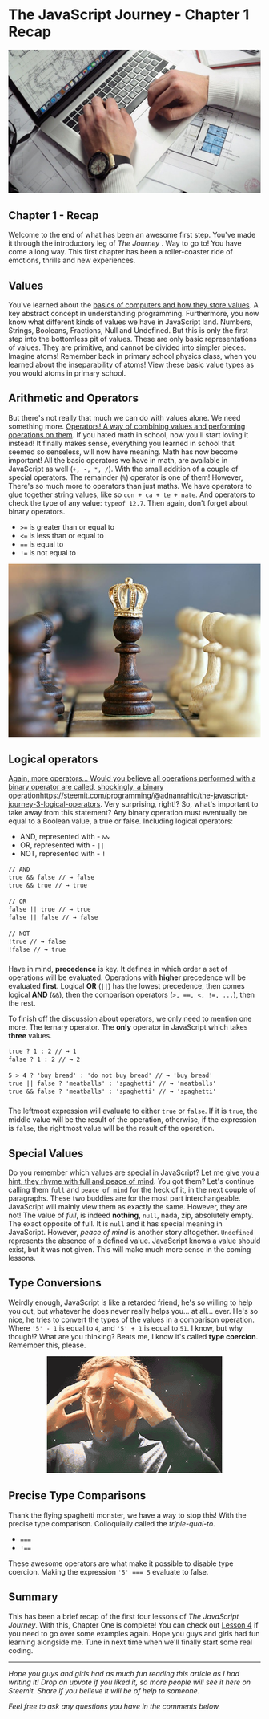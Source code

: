 # The JavaScript Journey - Chapter 1 Recap

![](https://github.com/adnanrahic/cdn/raw/master/tjj-ch-1-recap/1-U5ds1ja91Yw24kF6zfuFAkexbgZBjvt_1680x8400.jpg)

## Chapter 1 - Recap
Welcome to the end of what has been an awesome first step. You've made it through the introductory leg of *The Journey* . Way to go to! You have come a long way. This first chapter has been a roller-coaster ride of emotions, thrills and new experiences.

## Values
You've learned about the [basics of computers and how they store values](https://steemit.com/programming/@adnanrahic/the-javascript-journey-1-values). A key abstract concept in understanding programming. Furthermore, you now know what different kinds of values we have in JavaScript land. Numbers, Strings, Booleans, Fractions, Null and Undefined. But this is only the first step into the bottomless pit of values. These are only basic representations of values. They are primitive, and cannot be divided into simpler pieces. Imagine atoms! Remember back in primary school physics class, when you learned about the inseparability of atoms! View these basic value types as you would atoms in primary school.

## Arithmetic and Operators
But there's not really that much we can do with values alone. We need something more. [Operators! A way of combining values and performing operations on them](https://steemit.com/programming/@adnanrahic/the-javascript-journey-2-arithmetic-and-operators). If you hated math in school, now you'll start loving it instead! It finally makes sense, everything you learned in school that seemed so senseless, will now have meaning. Math has now become important! All the basic operators we have in math, are available in JavaScript as well (```+, -, *, /```). With the small addition of a couple of special operators. The remainder (```%```) operator is one of them! However, There's so much more to operators than just maths. We have operators to glue together string values, like so ```con + ca + te + nate```. And operators to check the type of any value: ```typeof 12.7```. Then again, don't forget about binary operators.

- ```>=``` is greater than or equal to
- ```<=``` is less than or equal to
- ```==``` is equal to
- ```!=``` is not equal to

![](https://github.com/adnanrahic/cdn/raw/master/tjj-3/1-U5dt6BgXtFvsV5rRuUp76c1LDHNrpZ9_1680x8400.jpg)

## Logical operators
[Again, more operators... Would you believe all operations performed with a binary operator are called, shockingly, a binary operation]()https://steemit.com/programming/@adnanrahic/the-javascript-journey-3-logical-operators. Very surprising, right!? So, what's important to take away from this statement? Any binary operation must eventually be equal to a Boolean value, a true or false. Including logical operators:

- AND, represented with - ```&&```
- OR, represented with - ```||```
- NOT, represented with - ```!```

```
// AND
true && false // → false
true && true // → true

// OR
false || true // → true
false || false // → false

// NOT
!true // → false
!false // → true

```

###

Have in mind, **precedence** is key. It defines in which order a set of operations will be evaluated. Operations with **higher** precedence will be evaluated **first**. Logical **OR** (```||```) has the lowest precedence, then comes logical **AND** (```&&```), then the comparison operators (```>, ==, <, !=, ...```), then the rest.

To finish off the discussion about operators, we only need to mention one more. The ternary operator. The **only** operator in JavaScript which takes **three** values.

```
true ? 1 : 2 // → 1
false ? 1 : 2 // → 2

5 > 4 ? 'buy bread' : 'do not buy bread' // → 'buy bread'
true || false ? 'meatballs' : 'spaghetti' // → 'meatballs'
true && false ? 'meatballs' : 'spaghetti' // → 'spaghetti'
```

###

The leftmost expression will evaluate to either ```true``` or ```false```. If it is ```true```, the middle value will be the result of the operation, otherwise, if the expression is ```false```, the rightmost value will be the result of the operation.

## Special Values
Do you remember which values are special in JavaScript? [Let me give you a hint, they rhyme with full and peace of mind](https://steemit.com/programming/@adnanrahic/the-javascript-journey-4-special-values-and-precise-comparisons). You got them? Let's continue calling them ```full``` and ```peace of mind``` for the heck of it, in the next couple of paragraphs. These two buddies are for the most part interchangeable. JavaScript will mainly view them as exactly the same. However, they are not! The value of *full*, is indeed **nothing**, ```null```, nada, zip, absolutely empty. The exact opposite of full. It is ```null``` and it has special meaning in JavaScript. However, *peace of mind* is another story altogether. ```Undefined``` represents the absence of a defined value. JavaScript knows a value should exist, but it was not given. This will make much more sense in the coming lessons.

## Type Conversions
Weirdly enough, JavaScript is like a retarded friend, he's so willing to help you out, but whatever he does never really helps you... at all... ever. He's so nice, he tries to convert the types of the values in a comparison operation. Where ```'5' - 1``` is equal to ```4```, and ```'5' + 1``` is equal to ```51```. I know, but why though!? What are you thinking? Beats me, I know it's called **type coercion**. Remember this, please.

<!-- ![](https://github.com/adnanrahic/cdn/raw/master/tjj-ch-1-recap/2-U5dsXdirt5CKLzJbKb47FvH8cPVNS3n.gif) -->

<center>
<img src='https://github.com/adnanrahic/cdn/raw/master/tjj-ch-1-recap/2-U5dsXdirt5CKLzJbKb47FvH8cPVNS3n.gif'>
</center>

## Precise Type Comparisons
Thank the flying spaghetti monster, we have a way to stop this! With the precise type comparison. Colloquially called the *triple-qual-to*.

- ```===```
- ```!==```

These awesome operators are what make it possible to disable type coercion. Making the expression ```'5' === 5``` evaluate to false.

## Summary
This has been a brief recap of the first four lessons of *The JavaScript Journey*. With this, Chapter One is complete! You can check out [Lesson 4](https://steemit.com/programming/@adnanrahic/the-javascript-journey-4-special-values-and-precise-comparisons) if you need to go over some examples again. Hope you guys and girls had fun learning alongside me. Tune in next time when we'll finally start some real coding.

___

*Hope you guys and girls had as much fun reading this article as I had writing it!*
*Drop an upvote if you liked it, so more people will see it here on Steemit.*
*Share if you believe it will be of help to someone.*

*Feel free to ask any questions you have in the comments below.*